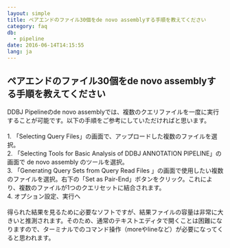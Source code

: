 ```yaml
---
layout: simple
title: ペアエンドのファイル30個をde novo assemblyする手順を教えてください
category: faq
db:
  - pipeline
date: 2016-06-14T14:15:55
lang: ja
---
```


## ペアエンドのファイル30個をde novo assemblyする手順を教えてください

DDBJ Pipelineのde novo assemblyでは、複数のクエリファイルを一度に実行することが可能です。以下の手順をご参考にしていただければと思います。<br><br>1. 「Selecting Query Files」の画面で、アップロードした複数のファイルを選択。<br>2. 「Selecting Tools for Basic Analysis of DDBJ ANNOTATION PIPELINE」の画面で de novo assembly のツールを選択。<br>3. 「Generating Query Sets from Query Read Files 」の画面で使用したい複数のファイルを選択。右下の「Set as Pair-End」ボタンをクリック。これにより、複数のファイルが1つのクエリセットに結合されます。<br>4.   オプション設定、実行へ<br><br>得られた結果を見るために必要なソフトですが、結果ファイルの容量は非常に大きいと推測されます。そのため、通常のテキストエディタで開くことは困難になりますので、ターミナルでのコマンド操作（moreやlineなど）が必要になってくると思われます。